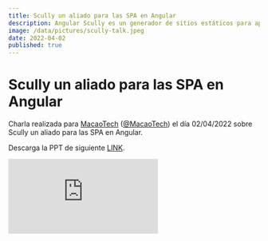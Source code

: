 ```yaml
---
title: Scully un aliado para las SPA en Angular
description: Angular Scully es un generador de sitios estáticos para aplicaciones Angular. En otras palabras, Scully se encarga de renderizar las páginas de tu app Angular.
image: /data/pictures/scully-talk.jpeg
date: 2022-04-02
published: true
---
```


# Scully un aliado para las SPA en Angular

Charla realizada para <a href="https://www.youtube.com/c/MacaoTech" target="_blank">MacaoTech</a> (<a href="https://twitter.com/MacaoTech" target="_blank">@MacaoTech</a>) el día 02/04/2022 sobre Scully un aliado para las SPA en Angular.

Descarga la PPT de siguiente <a href="https://drive.google.com/file/d/1i5RaMigdEVIfeHwjuF00DGXV_jFTCFc7/view?usp=sharing" target="_blank">LINK</a>.

<iframe
    src="https://www.youtube.com/embed/K08qSDpOXRY"
    frameborder="0"
    allowfullscreen>
</iframe>
